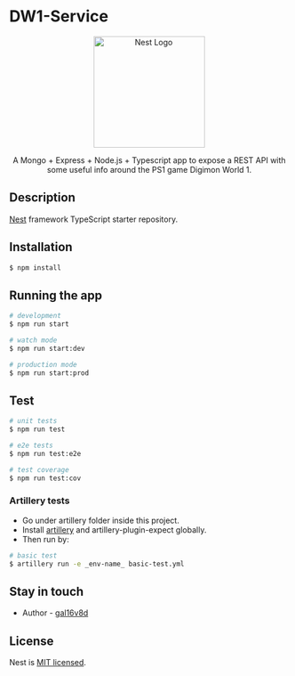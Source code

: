 # DW1-Service

<p align="center">
  <a href="http://nestjs.com/" target="blank"><img src="https://nestjs.com/img/logo-small.svg" width="200" alt="Nest Logo" /></a>
</p>

[circleci-image]: https://img.shields.io/circleci/build/github/nestjs/nest/master?token=abc123def456
[circleci-url]: https://circleci.com/gh/nestjs/nest

  <p align="center">A Mongo + Express + Node.js + Typescript app to expose a REST API
with some useful info around the PS1 game Digimon World 1.</p>
    <p align="center">

## Description

[Nest](https://github.com/nestjs/nest) framework TypeScript starter repository.

## Installation

```bash
$ npm install
```

## Running the app

```bash
# development
$ npm run start

# watch mode
$ npm run start:dev

# production mode
$ npm run start:prod
```

## Test

```bash
# unit tests
$ npm run test

# e2e tests
$ npm run test:e2e

# test coverage
$ npm run test:cov
```

### Artillery tests

- Go under artillery folder inside this project.
- Install [artillery](https://www.artillery.io/) and artillery-plugin-expect globally.
- Then run by:

```bash
# basic test
$ artillery run -e _env-name_ basic-test.yml
```

## Stay in touch

- Author - [gal16v8d](https://github.com/gal16v8d)

## License

Nest is [MIT licensed](LICENSE).
